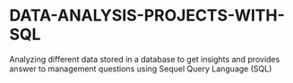 # DATA-ANALYSIS-PROJECTS-WITH-SQL
Analyzing different data stored in a database to get insights and provides answer to management questions using Sequel Query Language (SQL)
